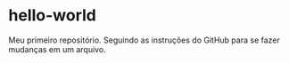# hello-world
Meu primeiro repositório.
Seguindo as instruções do GitHub para se fazer mudanças em um arquivo.
